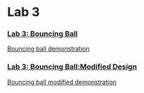 # Lab 3

### [Lab 3: Bouncing Ball](https://github.com/kevinwlu/dsd/tree/master/Nexys-A7/Lab-3)
[Bouncing ball demonstration](https://youtu.be/YFlxBv1LmKw)


### [Lab 3: Bouncing Ball:Modified Design](https://github.com/kevinwlu/dsd/tree/master/Nexys-A7/Lab-6/Modifications)
[Bouncing ball modified demonstration](https://youtu.be/_P9P_z4XqtU)
